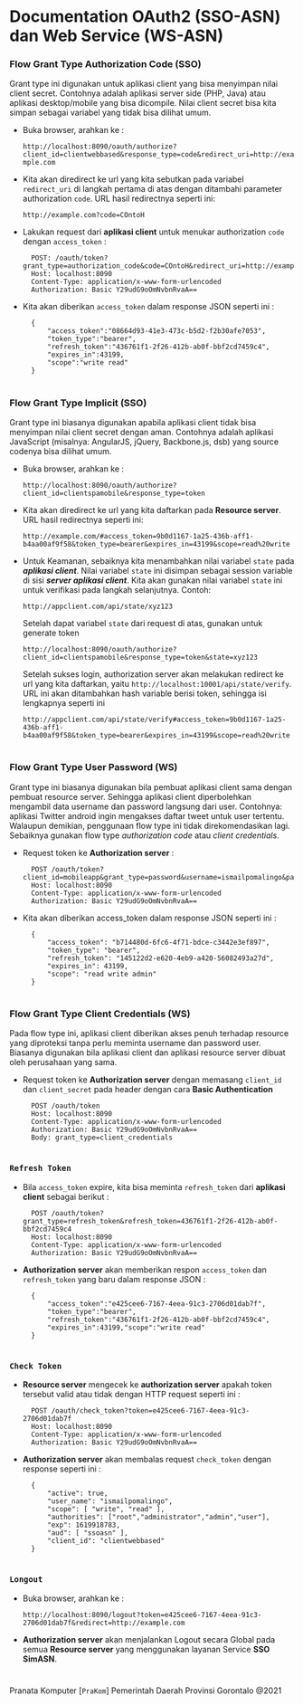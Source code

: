 # Documentation OAuth2 (SSO-ASN) dan Web Service (WS-ASN)

### Flow Grant Type Authorization Code (SSO)
Grant type ini digunakan untuk aplikasi client yang bisa menyimpan nilai client secret. Contohnya adalah aplikasi server side (PHP, Java) atau aplikasi desktop/mobile yang bisa dicompile. Nilai client secret bisa kita simpan sebagai variabel yang tidak bisa dilihat umum.

* Buka browser, arahkan ke : 

  `http://localhost:8090/oauth/authorize?client_id=clientwebbased&response_type=code&redirect_uri=http://example.com`

* Kita akan diredirect ke url yang kita sebutkan pada variabel `redirect_uri` di langkah pertama di atas dengan ditambahi parameter authorization `code`. URL hasil redirectnya seperti ini:
  
  `http://example.com?code=COntoH`
  
* Lakukan request dari **aplikasi client** untuk menukar authorization `code` dengan `access_token` :
    
        POST: /oauth/token?grant_type=authorization_code&code=COntoH&redirect_uri=http://example.com
        Host: localhost:8090
        Content-Type: application/x-www-form-urlencoded
        Authorization: Basic Y29udG9oOmNvbnRvaA==

* Kita akan diberikan `access_token` dalam response JSON seperti ini :

        {
            "access_token":"08664d93-41e3-473c-b5d2-f2b30afe7053",
            "token_type":"bearer",
            "refresh_token":"436761f1-2f26-412b-ab0f-bbf2cd7459c4",
            "expires_in":43199,
            "scope":"write read"
        }

#
### Flow Grant Type Implicit (SSO)
Grant type ini biasanya digunakan apabila aplikasi client tidak bisa menyimpan nilai client secret dengan aman. Contohnya adalah aplikasi JavaScript (misalnya: AngularJS, jQuery, Backbone.js, dsb) yang source codenya bisa dilihat umum.

* Buka browser, arahkan ke :

    `http://localhost:8090/oauth/authorize?client_id=clientspamobile&response_type=token`
    
* Kita akan diredirect ke url yang kita daftarkan pada **Resource server**. URL hasil redirectnya seperti ini:

    `http://example.com/#access_token=9b0d1167-1a25-436b-aff1-b4aa00af9f58&token_type=bearer&expires_in=43199&scope=read%20write`
  
* Untuk Keamanan, sebaiknya kita menambahkan nilai variabel `state` pada **_aplikasi client_**. Nilai variabel `state` ini disimpan sebagai session variable di sisi **_server aplikasi client_**. Kita akan gunakan nilai variabel `state` ini untuk verifikasi pada langkah selanjutnya. Contoh:

    `http://appclient.com/api/state/xyz123`
    
    Setelah dapat variabel `state` dari request di atas, gunakan untuk generate token
    
    `http://localhost:8090/oauth/authorize?client_id=clientspamobile&response_type=token&state=xyz123`
    
    Setelah sukses login, authorization server akan melakukan redirect ke url yang kita daftarkan, yaitu `http://localhost:10001/api/state/verify`. URL ini akan ditambahkan hash variable berisi token, sehingga isi lengkapnya seperti ini
    
    `http://appclient.com/api/state/verify#access_token=9b0d1167-1a25-436b-aff1-b4aa00af9f58&token_type=bearer&expires_in=43199&scope=read%20write`

#
### Flow Grant Type User Password (WS)
Grant type ini biasanya digunakan bila pembuat aplikasi client sama dengan pembuat resource server. Sehingga aplikasi client diperbolehkan mengambil data username dan password langsung dari user. Contohnya: aplikasi Twitter android ingin mengakses daftar tweet untuk user tertentu. Walaupun demikian, penggunaan flow type ini tidak direkomendasikan lagi. Sebaiknya gunakan flow type _authorization code_ atau _client credentials_.

* Request token ke **Authorization server** :

        POST /oauth/token?client_id=mobileapp&grant_type=password&username=ismailpomalingo&password=rahasia 
        Host: localhost:8090
        Content-Type: application/x-www-form-urlencoded
        Authorization: Basic Y29udG9oOmNvbnRvaA==

* Kita akan diberikan access_token dalam response JSON seperti ini :

        {
            "access_token": "b714480d-6fc6-4f71-bdce-c3442e3ef897",
            "token_type": "bearer",
            "refresh_token": "145122d2-e620-4eb9-a420-56082493a27d",
            "expires_in": 43199,
            "scope": "read write admin"
        }
        
#
### Flow Grant Type Client Credentials (WS)
Pada flow type ini, aplikasi client diberikan akses penuh terhadap resource yang diproteksi tanpa perlu meminta username dan password user. Biasanya digunakan bila aplikasi client dan aplikasi resource server dibuat oleh perusahaan yang sama.

* Request token ke **Authorization server** dengan memasang `client_id` dan `client_secret` pada header dengan cara **Basic Authentication**

        POST /oauth/token
        Host: localhost:8090
        Content-Type: application/x-www-form-urlencoded
        Authorization: Basic Y29udG9oOmNvbnRvaA==
        Body: grant_type=client_credentials

#
### `Refresh Token`
* Bila `access_token` expire, kita bisa meminta `refresh_token` dari **aplikasi client** sebagai berikut :

        POST /oauth/token?grant_type=refresh_token&refresh_token=436761f1-2f26-412b-ab0f-bbf2cd7459c4
        Host: localhost:8090
        Content-Type: application/x-www-form-urlencoded
        Authorization: Basic Y29udG9oOmNvbnRvaA==

* **Authorization server** akan memberikan respon `access_token` dan `refresh_token` yang baru dalam response JSON :

        {
            "access_token":"e425cee6-7167-4eea-91c3-2706d01dab7f",
            "token_type":"bearer",
            "refresh_token":"436761f1-2f26-412b-ab0f-bbf2cd7459c4",
            "expires_in":43199,"scope":"write read"
        }
        
#
### `Check Token`
* **Resource server** mengecek ke **authorization server** apakah token tersebut valid atau tidak dengan HTTP request seperti ini :

        POST /oauth/check_token?token=e425cee6-7167-4eea-91c3-2706d01dab7f
        Host: localhost:8090
        Content-Type: application/x-www-form-urlencoded
        Authorization: Basic Y29udG9oOmNvbnRvaA==

* **Authorization server** akan membalas request `check_token` dengan response seperti ini :

        {
            "active": true,
            "user_name": "ismailpomalingo",
            "scope": [ "write", "read" ],
            "authorities": ["root","administrator","admin","user"],
            "exp": 1619918783,
            "aud": [ "ssoasn" ],
            "client_id": "clientwebbased"
        }

#
### `Longout`

* Buka browser, arahkan ke : 

    `http://localhost:8090/logout?token=e425cee6-7167-4eea-91c3-2706d01dab7f&redirect=http://example.com`
    
* **Authorization server** akan menjalankan Logout secara Global pada semua **Resource server** yang menggunakan layanan Service **SSO SimASN**.

#
Pranata Komputer [`PraKom`] Pemerintah Daerah Provinsi Gorontalo @2021
